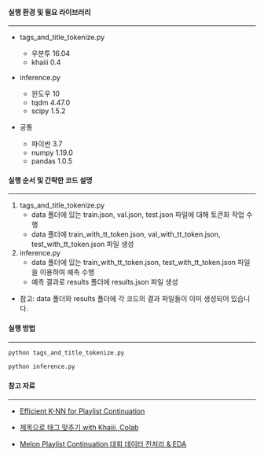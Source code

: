 #### **실행 환경 및 필요 라이브러리**

---

- tags_and_title_tokenize.py
  - 우분투 16.04
  - khaiii 0.4

- inference.py
  - 윈도우 10
  - tqdm 4.47.0
  - scipy 1.5.2

- 공통
  - 파이썬 3.7
  - numpy 1.19.0
  - pandas 1.0.5



#### **실행 순서 및 간략한 코드 설명**

---

1. tags_and_title_tokenize.py
   - data 폴더에 있는 train.json, val.json, test.json 파일에 대해 토큰화 작업 수행
   - data 폴더에 train_with_tt_token.json, val_with_tt_token.json, test_with_tt_token.json 파일 생성
2. inference.py
   - data 폴더에 있는 train_with_tt_token.json, test_with_tt_token.json 파일을 이용하여 예측 수행
   - 예측 결과로 results 폴더에 results.json 파일 생성

- 참고: data 폴더와 results 폴더에 각 코드의 결과 파일들이 이미 생성되어 있습니다.



#### **실행 방법**

---

```sh
python tags_and_title_tokenize.py
```

```sh
python inference.py
```



#### **참고 자료**

---

- [Efficient K-NN for Playlist Continuation](https://eprints.sztaki.hu/9560/1/Kelen_1_30347064_ny.pdf)

- [제목으로 태그 맞추기 with Khaiii, Colab](https://arena.kakao.com/forum/topics/226)

- [Melon Playlist Continuation 대회 데이터 전처리 & EDA](https://arena.kakao.com/forum/topics/191)